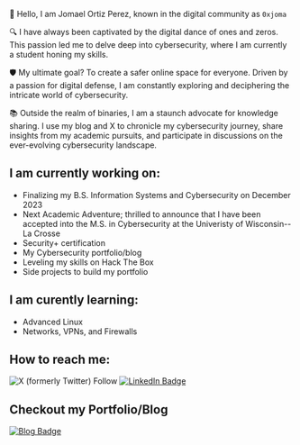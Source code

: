👋 Hello, I am Jomael Ortiz Perez, known in the digital community as `0xjoma`

🔍 I have always been captivated by the digital dance of ones and zeros. This passion led me to delve deep into cybersecurity, where I am currently a student honing my skills. 

🛡️ My ultimate goal? To create a safer online space for everyone. Driven by a passion for digital defense, I am constantly exploring and deciphering the intricate world of cybersecurity.

📚 Outside the realm of binaries, I am a staunch advocate for knowledge sharing. I use my blog and X to chronicle my cybersecurity journey, share insights from my academic pursuits, and participate in discussions on the ever-evolving cybersecurity landscape.

## I am currently working on:
* Finalizing my B.S. Information Systems and Cybersecurity on December 2023
* Next Academic Adventure; thrilled to announce that I have been accepted into the M.S. in Cybersecurity at the Univeristy of Wisconsin--La Crosse
* Security+ certification
* My Cybersecurity portfolio/blog
* Leveling my skills on Hack The Box
* Side projects to build my portfolio

## I am curently learning:
* Advanced Linux
* Networks, VPNs, and Firewalls

## How to reach me: 
![X (formerly Twitter) Follow](https://img.shields.io/twitter/follow/0xjoma) 
[![LinkedIn Badge](https://img.shields.io/badge/LinkedIn-Profile-blue)](https://www.linkedin.com/in/jomael-ortiz-perez-1384ba27b/)

## Checkout my Portfolio/Blog

[![Blog Badge](https://img.shields.io/badge/Blog-Visit-brightgreen)](https://0xjoma.github.io/)
